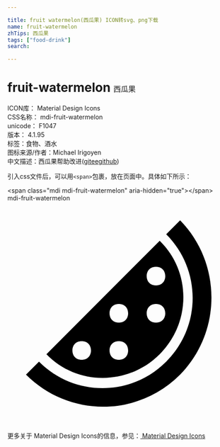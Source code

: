 ```yaml
---

title: fruit watermelon(西瓜果) ICON转svg、png下载
name: fruit-watermelon
zhTips: 西瓜果
tags: ["food-drink"]
search: 

---
```


# fruit-watermelon  <small style="font-size: 60%;font-weight: 100">西瓜果</small>


<div class="detail-page">
<p>
<span>
ICON库：
<span class="badge-secondary badge">Material Design Icons</span> 
</span>
<br/>
<span>
CSS名称：
<span class="badge-secondary badge">mdi-fruit-watermelon</span> 
</span>
<br/>
<span>
unicode：
<span class="badge-secondary badge">F1047</span> 
<copy-btn content='F1047' btn-title=""></copy-btn>
<copy-btn :content='String.fromCodePoint(parseInt("F1047", 16))' btn-title="复制U"></copy-btn>
</span>
<br/>
<span>
版本：
<span class="badge-secondary badge">4.1.95</span> 
</span><br/><span>标签：<span class="badge-light badge"><router-link to="/tags/food-drink.html">食物、酒水</router-link></span></span>
<br/>
<span>图标来源/作者：<span class="badge-light badge">Michael Irigoyen</span></span> 
<br/>
<span class="zh-detail">中文描述：<span class="badge-primary badge">西瓜果</span><span class="help-link"><span>帮助改进</span>(<a href="https://gitee.com/liuwave/icon-helper/edit/master/json/material/fruit-watermelon.json" target="_blank" rel="noopener noreferrer">gitee</a><a href="https://github.com/liuwave/icon-helper/edit/master/json/material/fruit-watermelon.json" target="_blank" rel="noopener noreferrer">github</a></span>)</span><br/>
</p>
</div>
<div class="alert alert-dark">
  <i class="mdi mdi-fruit-watermelon mdi-48px"></i>
  <i class="mdi mdi-fruit-watermelon mdi-36px"></i>
  <i class="mdi mdi-fruit-watermelon mdi-24px"></i>
  <i class="mdi mdi-fruit-watermelon mdi-18px"></i>
</div>
<div>
  <p>引入css文件后，可以用<code>&lt;span&gt;</code>包裹，放在页面中。具体如下所示：    
  </p>
  <div class="alert alert-primary" style="font-size: 14px">
    &lt;span class="mdi mdi-fruit-watermelon" aria-hidden="true"&gt;&lt;/span&gt;
    <copy-btn content='<span class="mdi mdi-fruit-watermelon" aria-hidden="true"></span>'></copy-btn>
  </div>
  <div class="alert alert-secondary">
    <i class="mdi mdi-fruit-watermelon"
    style="font-size: 24px"
    aria-hidden="true"></i> mdi-fruit-watermelon
    <copy-btn content="mdi-fruit-watermelon" btn-title="复制图标名称"></copy-btn>
  </div>
</div>
<div id="svg" class="svg-wrap">
<svg xmlns="http://www.w3.org/2000/svg" viewBox="0 0 24 24"><path d="M16.4 16.4C19.8 13 19.8 7.5 16.4 4.2L4.2 16.4C7.5 19.8 13 19.8 16.4 16.4M16 7C16.6 7 17 7.4 17 8C17 8.6 16.6 9 16 9S15 8.6 15 8C15 7.4 15.4 7 16 7M16 11C16.6 11 17 11.4 17 12C17 12.6 16.6 13 16 13S15 12.6 15 12C15 11.4 15.4 11 16 11M12 11C12.6 11 13 11.4 13 12C13 12.6 12.6 13 12 13S11 12.6 11 12C11 11.4 11.4 11 12 11M12 15C12.6 15 13 15.4 13 16C13 16.6 12.6 17 12 17S11 16.6 11 16C11 15.4 11.4 15 12 15M8 17C7.4 17 7 16.6 7 16C7 15.4 7.4 15 8 15S9 15.4 9 16C9 16.6 8.6 17 8 17M18.6 18.6C14 23.2 6.6 23.2 2 18.6L3.4 17.2C7.2 21 13.3 21 17.1 17.2C20.9 13.4 20.9 7.3 17.1 3.5L18.6 2C23.1 6.6 23.1 14 18.6 18.6Z" /></svg>
</div>
<detail full-name='mdi-fruit-watermelon'></detail>
    
<div><p>更多关于 Material Design Icons的信息，参见：<a target="_blank" href="https://iconhelper.cn/material.html"> Material Design Icons</a>
</p></div>
